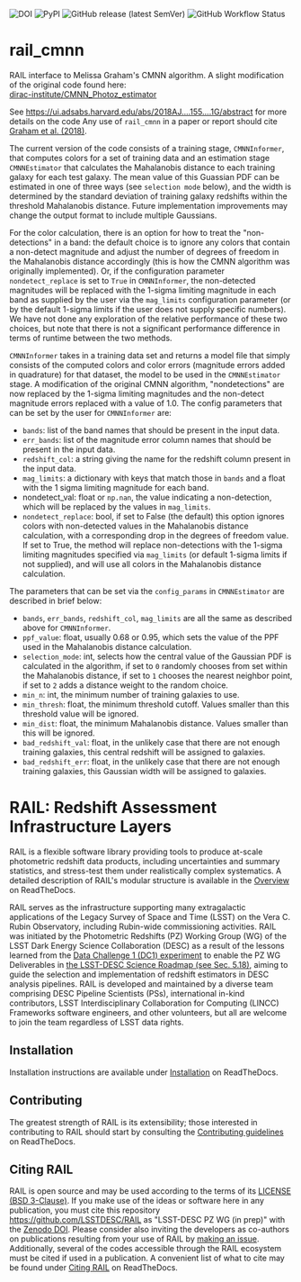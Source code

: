 ![DOI](https://zenodo.org/badge/223043497.svg)
![PyPI](https://img.shields.io/pypi/v/pz-rail-cmnn)
![GitHub release (latest SemVer)](https://img.shields.io/github/v/release/LSSTDESC/rail_cmnn)
![GitHub Workflow Status](https://img.shields.io/github/actions/workflow/status/LSSTDESC/rail_cmnn/main.yml)

# rail_cmnn

RAIL interface to Melissa Graham's CMNN algorithm.  A slight modification of the original code found here: <br>
[dirac-institute/CMNN_Photoz_estimator](https://github.com/dirac-institute/CMNN_Photoz_Estimator)

See https://ui.adsabs.harvard.edu/abs/2018AJ....155....1G/abstract
for more details on the code
Any use of `rail_cmnn` in a paper or report should cite [Graham et al. (2018)](https://ui.adsabs.harvard.edu/abs/2018AJ....155....1G/abstract).

The current version of the code consists of a training stage, `CMNNInformer`, that computes colors for a set of training data and an estimation stage `CMNNEstimator` that calculates the Mahalanobis distance to each training galaxy for each test galaxy. The mean value of this Guassian PDF can be estimated in one of three ways (see `selection mode` below), and the width is determined by the standard deviation of training galaxy redshifts within the threshold Mahalanobis distance.  Future implementation improvements may change the output format to include multiple Gaussians.

For the color calculation, there is an option for how to treat the "non-detections" in a band: the default choice is to ignore any colors that contain a non-detect magnitude and adjust the number of degrees of freedom in the Mahalanobis distance accordingly (this is how the CMNN algorithm was originally implemented). Or, if the configuration parameter `nondetect_replace` is set to `True` in `CMNNInformer`, the non-detected magnitudes will be replaced with the 1-sigma limiting magnitude in each band as supplied by the user via the `mag_limits` configuration parameter (or by the default 1-sigma limits if the user does not supply specific numbers). We have not done any exploration of the relative performance of these two choices, but note that there is not a significant performance difference in terms of runtime between the two methods.

`CMNNInformer` takes in a training data set and returns a model file that simply consists of the computed colors and color errors (magnitude errors added in quadrature) for that dataset, the model to be used in the `CMNNEstimator` stage. A modification of the original CMNN algorithm, "nondetections" are now replaced by the 1-sigma limiting magnitudes and the non-detect magnitude errors replaced with a value of 1.0.  The config parameters that can be set by the user for `CMNNInformer` are:<br>
- `bands`: list of the band names that should be present in the input data.<br>
- `err_bands`: list of the magnitude error column names that should be present in the input data.<br>
- `redshift_col`: a string giving the name for the redshift column present in the input data.<br>
- `mag_limits`: a dictionary with keys that match those in `bands` and a float with the 1 sigma limiting magnitude for each band.<br>
- nondetect_val: float or `np.nan`, the value indicating a non-detection, which will be replaced by the values in `mag_limits`.<br>
- `nondetect_replace`: bool, if set to False (the default) this option ignores colors with non-detected values in the Mahalanobis distance calculation, with a corresponding drop in the degrees of freedom value. If set to True, the method will replace non-detections with the 1-sigma limiting magnitudes specified via `mag_limits` (or default 1-sigma limits if not supplied), and will use all colors in the Mahalanobis distance calculation.


The parameters that can be set via the `config_params` in `CMNNEstimator` are described in brief below:<br>
- `bands`, `err_bands`, `redshift_col`, `mag_limits` are all the same as described above for `CMNNInformer`.<br>
- `ppf_value`: float, usually 0.68 or 0.95, which sets the value of the PPF used in the Mahalanobis distance calculation.<br>
- `selection_mode`: int, selects how the central value of the Gaussian PDF is calculated in the algorithm, if set to `0` randomly chooses from set within the Mahalanobis distance, if set to `1` chooses the nearest neighbor point, if set to `2` adds a distance weight to the random choice.<br>
- `min_n`: int, the minimum number of training galaxies to use.<br>
- `min_thresh`: float, the minimum threshold cutoff.  Values smaller than this threshold value will be ignored.<br>
- `min_dist`: float, the minimum Mahalanobis distance. Values smaller than this will be ignored.<br>
- `bad_redshift_val`: float, in the unlikely case that there are not enough training galaxies, this central redshift will be assigned to galaxies.<br>
- `bad_redshift_err`: float, in the unlikely case that there are not enough training galaxies, this Gaussian width will be assigned to galaxies.<br>

# RAIL: Redshift Assessment Infrastructure Layers

RAIL is a flexible software library providing tools to produce at-scale photometric redshift data products, including uncertainties and summary statistics, and stress-test them under realistically complex systematics.
A detailed description of RAIL's modular structure is available in the [Overview](https://lsstdescrail.readthedocs.io/en/latest/source/overview.html) on ReadTheDocs.

RAIL serves as the infrastructure supporting many extragalactic applications of the Legacy Survey of Space and Time (LSST) on the Vera C. Rubin Observatory, including Rubin-wide commissioning activities. 
RAIL was initiated by the Photometric Redshifts (PZ) Working Group (WG) of the LSST Dark Energy Science Collaboration (DESC) as a result of the lessons learned from the [Data Challenge 1 (DC1) experiment](https://academic.oup.com/mnras/article/499/2/1587/5905416) to enable the PZ WG Deliverables in [the LSST-DESC Science Roadmap (see Sec. 5.18)](https://lsstdesc.org/assets/pdf/docs/DESC_SRM_latest.pdf), aiming to guide the selection and implementation of redshift estimators in DESC analysis pipelines.
RAIL is developed and maintained by a diverse team comprising DESC Pipeline Scientists (PSs), international in-kind contributors, LSST Interdisciplinary Collaboration for Computing (LINCC) Frameworks software engineers, and other volunteers, but all are welcome to join the team regardless of LSST data rights. 

## Installation

Installation instructions are available under [Installation](https://lsstdescrail.readthedocs.io/en/latest/source/installation.html) on ReadTheDocs.

## Contributing

The greatest strength of RAIL is its extensibility; those interested in contributing to RAIL should start by consulting the [Contributing guidelines](https://lsstdescrail.readthedocs.io/en/latest/source/contributing.html) on ReadTheDocs.

## Citing RAIL

RAIL is open source and may be used according to the terms of its [LICENSE](https://github.com/LSSTDESC/RAIL/blob/main/LICENSE) [(BSD 3-Clause)](https://opensource.org/licenses/BSD-3-Clause).
If you make use of the ideas or software here in any publication, you must cite this repository <https://github.com/LSSTDESC/RAIL> as "LSST-DESC PZ WG (in prep)" with the [Zenodo DOI](https://doi.org/10.5281/zenodo.7017551).
Please consider also inviting the developers as co-authors on publications resulting from your use of RAIL by [making an issue](https://github.com/LSSTDESC/RAIL/issues/new/choose).
Additionally, several of the codes accessible through the RAIL ecosystem must be cited if used in a publication.
A convenient list of what to cite may be found under [Citing RAIL](https://lsstdescrail.readthedocs.io/en/latest/source/citing.html) on ReadTheDocs.
